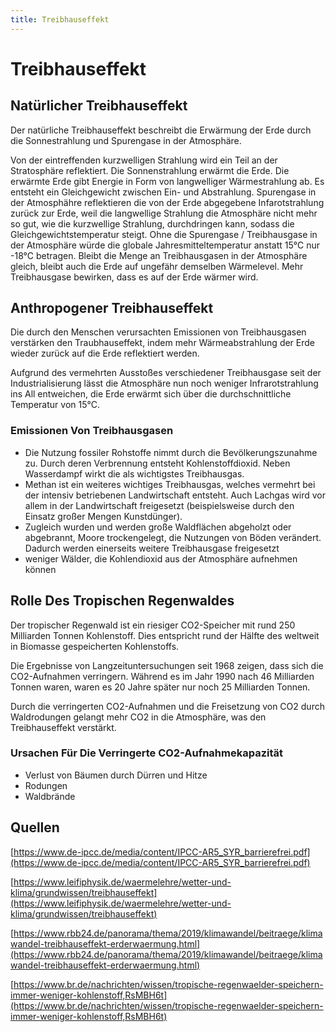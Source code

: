 ```yaml
---
title: Treibhauseffekt
---
```

# Treibhauseffekt

## Natürlicher Treibhauseffekt

Der natürliche Treibhauseffekt beschreibt die Erwärmung der Erde durch die Sonnestrahlung und Spurengase in der Atmosphäre. 

Von der eintreffenden kurzwelligen Strahlung wird ein Teil an der Stratosphäre reflektiert. Die Sonnenstrahlung erwärmt die Erde. Die erwärmte Erde gibt Energie in Form von langwelliger Wärmestrahlung ab. Es entsteht ein Gleichgewicht zwischen Ein- und Abstrahlung. Spurengase in der Atmosphähre reflektieren die von der Erde abgegebene Infarotstrahlung zurück zur Erde, weil die langwellige Strahlung die Atmosphäre nicht mehr so gut, wie die kurzwellige Strahlung, durchdringen kann, sodass die Gleichgewichtstemperatur steigt. Ohne die Spurengase / Treibhausgase in der Atmosphäre würde die globale Jahresmitteltemperatur anstatt 15°C nur -18°C betragen. Bleibt die Menge an Treibhausgasen in der Atmosphäre gleich, bleibt auch die Erde auf ungefähr demselben Wärmelevel. Mehr Treibhausgase bewirken, dass es auf der Erde wärmer wird. 

## Anthropogener Treibhauseffekt

Die durch den Menschen verursachten Emissionen von Treibhausgasen verstärken den Traubhauseffekt, indem mehr Wärmeabstrahlung der Erde wieder zurück auf die Erde reflektiert werden. 

Aufgrund des vermehrten Ausstoßes verschiedener Treibhausgase seit der Industrialisierung lässt die Atmosphäre nun noch weniger Infrarotstrahlung ins All entweichen, die Erde erwärmt sich über die durchschnittliche Temperatur von 15°C.

### Emissionen Von Treibhausgasen

- Die Nutzung fossiler Rohstoffe nimmt durch die Bevölkerungszunahme zu. Durch deren Verbrennung entsteht Kohlenstoffdioxid. Neben Wasserdampf wirkt die als wichtigstes Treibhausgas.
- Methan ist ein weiteres wichtiges Treibhausgas, welches vermehrt bei der intensiv betriebenen Landwirtschaft entsteht. Auch Lachgas wird vor allem in der Landwirtschaft freigesetzt (beispielsweise durch den Einsatz großer Mengen Kunstdünger).
- Zugleich wurden und werden große Waldflächen abgeholzt oder abgebrannt, Moore trockengelegt, die Nutzungen von Böden verändert. Dadurch werden einerseits weitere Treibhausgase freigesetzt
- weniger Wälder, die Kohlendioxid aus der Atmosphäre aufnehmen können

## Rolle Des Tropischen Regenwaldes

Der tropischer Regenwald ist ein riesiger CO2-Speicher mit rund 250 Milliarden Tonnen Kohlenstoff. Dies entspricht rund der Hälfte des weltweit in Biomasse gespeicherten Kohlenstoffs.

Die Ergebnisse von Langzeituntersuchungen seit 1968 zeigen, dass sich die CO2-Aufnahmen verringern. Während es im Jahr 1990 nach 46 Milliarden Tonnen waren, waren es 20 Jahre später nur noch 25 Milliarden Tonnen.

Durch die verringerten CO2-Aufnahmen und die Freisetzung von CO2 durch Waldrodungen gelangt mehr CO2 in die Atmosphäre, was den Treibhauseffekt verstärkt.

### Ursachen Für Die Verringerte CO2-Aufnahmekapazität

- Verlust von Bäumen durch Dürren und Hitze
- Rodungen
- Waldbrände

## Quellen

[https://www.de-ipcc.de/media/content/IPCC-AR5_SYR_barrierefrei.pdf](https://www.de-ipcc.de/media/content/IPCC-AR5_SYR_barrierefrei.pdf)

[https://www.leifiphysik.de/waermelehre/wetter-und-klima/grundwissen/treibhauseffekt](https://www.leifiphysik.de/waermelehre/wetter-und-klima/grundwissen/treibhauseffekt)

[https://www.rbb24.de/panorama/thema/2019/klimawandel/beitraege/klimawandel-treibhauseffekt-erderwaermung.html](https://www.rbb24.de/panorama/thema/2019/klimawandel/beitraege/klimawandel-treibhauseffekt-erderwaermung.html)

[https://www.br.de/nachrichten/wissen/tropische-regenwaelder-speichern-immer-weniger-kohlenstoff,RsMBH6t](https://www.br.de/nachrichten/wissen/tropische-regenwaelder-speichern-immer-weniger-kohlenstoff,RsMBH6t)